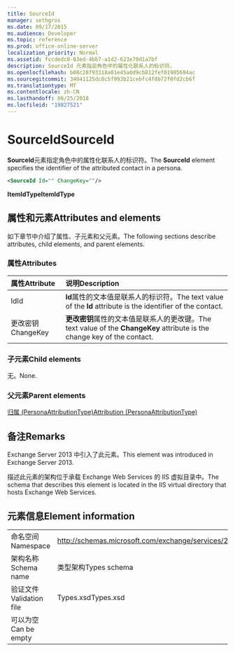 ```yaml
---
title: SourceId
manager: sethgros
ms.date: 09/17/2015
ms.audience: Developer
ms.topic: reference
ms.prod: office-online-server
localization_priority: Normal
ms.assetid: fccdedc0-83ed-4bb7-a1d2-623e70d1a7bf
description: SourceId 元素指定角色中的属性化联系人的标识符。
ms.openlocfilehash: b08c28f93318a01e45a0d9cb812fef01905694ac
ms.sourcegitcommit: 34041125dc8c5f993b21cebfc4f8b72f0fd2cb6f
ms.translationtype: MT
ms.contentlocale: zh-CN
ms.lasthandoff: 06/25/2018
ms.locfileid: "19827521"
---
```

# <a name="sourceid"></a><span data-ttu-id="1d107-103">SourceId</span><span class="sxs-lookup"><span data-stu-id="1d107-103">SourceId</span></span>

<span data-ttu-id="1d107-104">**SourceId**元素指定角色中的属性化联系人的标识符。</span><span class="sxs-lookup"><span data-stu-id="1d107-104">The **SourceId** element specifies the identifier of the attributed contact in a persona.</span></span> 
  
```XML
<SourceId Id="" ChangeKey=""/>
```

 <span data-ttu-id="1d107-105">**ItemIdType**</span><span class="sxs-lookup"><span data-stu-id="1d107-105">**ItemIdType**</span></span>
## <a name="attributes-and-elements"></a><span data-ttu-id="1d107-106">属性和元素</span><span class="sxs-lookup"><span data-stu-id="1d107-106">Attributes and elements</span></span>

<span data-ttu-id="1d107-107">如下章节中介绍了属性、子元素和父元素。</span><span class="sxs-lookup"><span data-stu-id="1d107-107">The following sections describe attributes, child elements, and parent elements.</span></span>
  
### <a name="attributes"></a><span data-ttu-id="1d107-108">属性</span><span class="sxs-lookup"><span data-stu-id="1d107-108">Attributes</span></span>

|<span data-ttu-id="1d107-109">**属性**</span><span class="sxs-lookup"><span data-stu-id="1d107-109">**Attribute**</span></span>|<span data-ttu-id="1d107-110">**说明**</span><span class="sxs-lookup"><span data-stu-id="1d107-110">**Description**</span></span>|
|:-----|:-----|
|<span data-ttu-id="1d107-111">Id</span><span class="sxs-lookup"><span data-stu-id="1d107-111">Id</span></span>  <br/> |<span data-ttu-id="1d107-112">**Id**属性的文本值是联系人的标识符。</span><span class="sxs-lookup"><span data-stu-id="1d107-112">The text value of the **Id** attribute is the identifier of the contact.</span></span>  <br/> |
|<span data-ttu-id="1d107-113">更改密钥</span><span class="sxs-lookup"><span data-stu-id="1d107-113">ChangeKey</span></span>  <br/> |<span data-ttu-id="1d107-114">**更改密钥**属性的文本值是联系人的更改键。</span><span class="sxs-lookup"><span data-stu-id="1d107-114">The text value of the **ChangeKey** attribute is the change key of the contact.</span></span>  <br/> |
   
### <a name="child-elements"></a><span data-ttu-id="1d107-115">子元素</span><span class="sxs-lookup"><span data-stu-id="1d107-115">Child elements</span></span>

<span data-ttu-id="1d107-116">无。</span><span class="sxs-lookup"><span data-stu-id="1d107-116">None.</span></span>
  
### <a name="parent-elements"></a><span data-ttu-id="1d107-117">父元素</span><span class="sxs-lookup"><span data-stu-id="1d107-117">Parent elements</span></span>

[<span data-ttu-id="1d107-118">归属 (PersonaAttributionType)</span><span class="sxs-lookup"><span data-stu-id="1d107-118">Attribution (PersonaAttributionType)</span></span>](attribution-personaattributiontype.md)
  
## <a name="remarks"></a><span data-ttu-id="1d107-119">备注</span><span class="sxs-lookup"><span data-stu-id="1d107-119">Remarks</span></span>

<span data-ttu-id="1d107-120">Exchange Server 2013 中引入了此元素。</span><span class="sxs-lookup"><span data-stu-id="1d107-120">This element was introduced in Exchange Server 2013.</span></span>
  
<span data-ttu-id="1d107-121">描述此元素的架构位于承载 Exchange Web Services 的 IIS 虚拟目录中。</span><span class="sxs-lookup"><span data-stu-id="1d107-121">The schema that describes this element is located in the IIS virtual directory that hosts Exchange Web Services.</span></span>
  
## <a name="element-information"></a><span data-ttu-id="1d107-122">元素信息</span><span class="sxs-lookup"><span data-stu-id="1d107-122">Element information</span></span>

|||
|:-----|:-----|
|<span data-ttu-id="1d107-123">命名空间</span><span class="sxs-lookup"><span data-stu-id="1d107-123">Namespace</span></span>  <br/> |http://schemas.microsoft.com/exchange/services/2006/types  <br/> |
|<span data-ttu-id="1d107-124">架构名称</span><span class="sxs-lookup"><span data-stu-id="1d107-124">Schema name</span></span>  <br/> |<span data-ttu-id="1d107-125">类型架构</span><span class="sxs-lookup"><span data-stu-id="1d107-125">Types schema</span></span>  <br/> |
|<span data-ttu-id="1d107-126">验证文件</span><span class="sxs-lookup"><span data-stu-id="1d107-126">Validation file</span></span>  <br/> |<span data-ttu-id="1d107-127">Types.xsd</span><span class="sxs-lookup"><span data-stu-id="1d107-127">Types.xsd</span></span>  <br/> |
|<span data-ttu-id="1d107-128">可以为空</span><span class="sxs-lookup"><span data-stu-id="1d107-128">Can be empty</span></span>  <br/> ||
   

